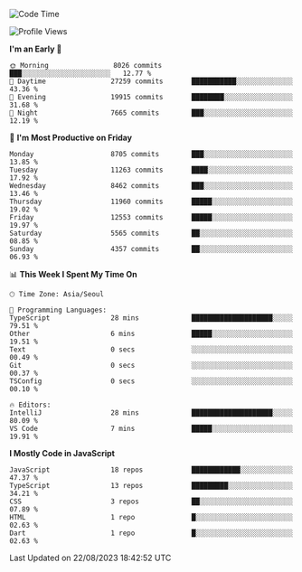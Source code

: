 <!--START_SECTION:waka-->
![Code Time](http://img.shields.io/badge/Code%20Time-5%2C325%20hrs%2012%20mins-blue)

![Profile Views](http://img.shields.io/badge/Profile%20Views-8-blue)

**I'm an Early 🐤** 

```text
🌞 Morning                8026 commits        ███░░░░░░░░░░░░░░░░░░░░░░   12.77 % 
🌆 Daytime                27259 commits       ███████████░░░░░░░░░░░░░░   43.36 % 
🌃 Evening                19915 commits       ████████░░░░░░░░░░░░░░░░░   31.68 % 
🌙 Night                  7665 commits        ███░░░░░░░░░░░░░░░░░░░░░░   12.19 % 
```
📅 **I'm Most Productive on Friday** 

```text
Monday                   8705 commits        ███░░░░░░░░░░░░░░░░░░░░░░   13.85 % 
Tuesday                  11263 commits       ████░░░░░░░░░░░░░░░░░░░░░   17.92 % 
Wednesday                8462 commits        ███░░░░░░░░░░░░░░░░░░░░░░   13.46 % 
Thursday                 11960 commits       █████░░░░░░░░░░░░░░░░░░░░   19.02 % 
Friday                   12553 commits       █████░░░░░░░░░░░░░░░░░░░░   19.97 % 
Saturday                 5565 commits        ██░░░░░░░░░░░░░░░░░░░░░░░   08.85 % 
Sunday                   4357 commits        ██░░░░░░░░░░░░░░░░░░░░░░░   06.93 % 
```


📊 **This Week I Spent My Time On** 

```text
🕑︎ Time Zone: Asia/Seoul

💬 Programming Languages: 
TypeScript               28 mins             ████████████████████░░░░░   79.51 % 
Other                    6 mins              █████░░░░░░░░░░░░░░░░░░░░   19.51 % 
Text                     0 secs              ░░░░░░░░░░░░░░░░░░░░░░░░░   00.49 % 
Git                      0 secs              ░░░░░░░░░░░░░░░░░░░░░░░░░   00.37 % 
TSConfig                 0 secs              ░░░░░░░░░░░░░░░░░░░░░░░░░   00.10 % 

🔥 Editors: 
IntelliJ                 28 mins             ████████████████████░░░░░   80.09 % 
VS Code                  7 mins              █████░░░░░░░░░░░░░░░░░░░░   19.91 % 
```

**I Mostly Code in JavaScript** 

```text
JavaScript               18 repos            ████████████░░░░░░░░░░░░░   47.37 % 
TypeScript               13 repos            █████████░░░░░░░░░░░░░░░░   34.21 % 
CSS                      3 repos             ██░░░░░░░░░░░░░░░░░░░░░░░   07.89 % 
HTML                     1 repo              █░░░░░░░░░░░░░░░░░░░░░░░░   02.63 % 
Dart                     1 repo              █░░░░░░░░░░░░░░░░░░░░░░░░   02.63 % 
```




 Last Updated on 22/08/2023 18:42:52 UTC
<!--END_SECTION:waka-->
